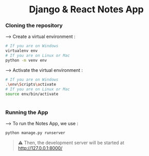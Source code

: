 <div align="center">


# Django & React Notes App
</div>

### Cloning the repository


--> Create a virtual environment :
```bash
# If you are on Windows
virtualenv env
# If you are on Linux or Mac
python -m venv env
```

--> Activate the virtual environment :
```bash
# If you are on Windows
.\env\Scripts\activate
# If you are on Linux or Mac
source env/bin/activate
```

#

### Running the App

--> To run the Notes App, we use :
```bash
python manage.py runserver
```

> ⚠ Then, the development server will be started at http://127.0.0.1:8000/

#
